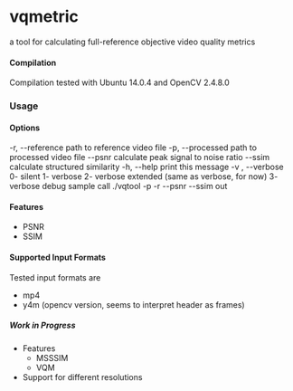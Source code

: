 # vqmetric 

a tool for calculating full-reference objective video quality metrics

#### Compilation

Compilation tested with Ubuntu 14.0.4 and OpenCV 2.4.8.0 

### Usage

#### Options

-r, --reference
	path to reference video file
-p, --processed
	path to processed video file
--psnr
	calculate peak signal to noise ratio
--ssim
	calculate structured similarity
-h, --help
	print this message
-v <level>, --verbose <level>
	0- silent
	1- verbose
	2- verbose extended (same as verbose, for now) 
	3- verbose debug
sample call
	./vqtool -p <processed video> -r <reference video> --psnr --ssim out

#### Features

 * PSNR
 * SSIM
 
#### Supported Input Formats

Tested input formats are 
 * mp4
 * y4m (opencv version, seems to interpret header as frames)
  
##### Work in Progress

 * Features
   * MSSSIM
   * VQM
 * Support for different resolutions
  
 

